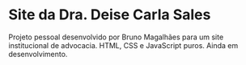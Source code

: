 # Site da Dra. Deise Carla Sales

Projeto pessoal desenvolvido por Bruno Magalhães para um site institucional de advocacia. HTML, CSS e JavaScript puros. Ainda em desenvolvimento.
